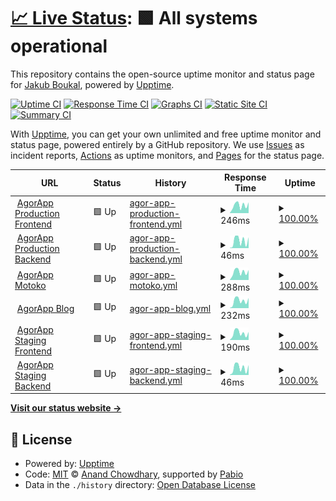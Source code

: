 # [📈 Live Status](https://status.agorapp.dev): <!--live status--> **🟩 All systems operational**

This repository contains the open-source uptime monitor and status page for [Jakub Boukal](suki.wtf), powered by [Upptime](https://github.com/upptime/upptime).

[![Uptime CI](https://github.com/SukiCZ/agorapp-upptime/workflows/Uptime%20CI/badge.svg)](https://github.com/SukiCZ/agorapp-upptime/actions?query=workflow%3A%22Uptime+CI%22)
[![Response Time CI](https://github.com/SukiCZ/agorapp-upptime/workflows/Response%20Time%20CI/badge.svg)](https://github.com/SukiCZ/agorapp-upptime/actions?query=workflow%3A%22Response+Time+CI%22)
[![Graphs CI](https://github.com/SukiCZ/agorapp-upptime/workflows/Graphs%20CI/badge.svg)](https://github.com/SukiCZ/agorapp-upptime/actions?query=workflow%3A%22Graphs+CI%22)
[![Static Site CI](https://github.com/SukiCZ/agorapp-upptime/workflows/Static%20Site%20CI/badge.svg)](https://github.com/SukiCZ/agorapp-upptime/actions?query=workflow%3A%22Static+Site+CI%22)
[![Summary CI](https://github.com/SukiCZ/agorapp-upptime/workflows/Summary%20CI/badge.svg)](https://github.com/SukiCZ/agorapp-upptime/actions?query=workflow%3A%22Summary+CI%22)

With [Upptime](https://upptime.js.org), you can get your own unlimited and free uptime monitor and status page, powered entirely by a GitHub repository. We use [Issues](https://github.com/SukiCZ/agorapp-upptime/issues) as incident reports, [Actions](https://github.com/SukiCZ/agorapp-upptime/actions) as uptime monitors, and [Pages](https://status.agorapp.dev) for the status page.

<!--start: status pages-->
<!-- This summary is generated by Upptime (https://github.com/upptime/upptime) -->
<!-- Do not edit this manually, your changes will be overwritten -->
<!-- prettier-ignore -->
| URL | Status | History | Response Time | Uptime |
| --- | ------ | ------- | ------------- | ------ |
| <img alt="" src="https://icons.duckduckgo.com/ip3/agorapp.dev.ico" height="13"> [AgorApp Production Frontend](https://agorapp.dev) | 🟩 Up | [agor-app-production-frontend.yml](https://github.com/SukiCZ/agorapp-uptime/commits/HEAD/history/agor-app-production-frontend.yml) | <details><summary><img alt="Response time graph" src="./graphs/agor-app-production-frontend/response-time-week.png" height="20"> 246ms</summary><br><a href="https://SukiCZ.github.io/agorapp-uptime/history/agor-app-production-frontend"><img alt="Response time 203" src="https://img.shields.io/endpoint?url=https%3A%2F%2Fraw.githubusercontent.com%2FSukiCZ%2Fagorapp-uptime%2FHEAD%2Fapi%2Fagor-app-production-frontend%2Fresponse-time.json"></a><br><a href="https://SukiCZ.github.io/agorapp-uptime/history/agor-app-production-frontend"><img alt="24-hour response time 338" src="https://img.shields.io/endpoint?url=https%3A%2F%2Fraw.githubusercontent.com%2FSukiCZ%2Fagorapp-uptime%2FHEAD%2Fapi%2Fagor-app-production-frontend%2Fresponse-time-day.json"></a><br><a href="https://SukiCZ.github.io/agorapp-uptime/history/agor-app-production-frontend"><img alt="7-day response time 246" src="https://img.shields.io/endpoint?url=https%3A%2F%2Fraw.githubusercontent.com%2FSukiCZ%2Fagorapp-uptime%2FHEAD%2Fapi%2Fagor-app-production-frontend%2Fresponse-time-week.json"></a><br><a href="https://SukiCZ.github.io/agorapp-uptime/history/agor-app-production-frontend"><img alt="30-day response time 203" src="https://img.shields.io/endpoint?url=https%3A%2F%2Fraw.githubusercontent.com%2FSukiCZ%2Fagorapp-uptime%2FHEAD%2Fapi%2Fagor-app-production-frontend%2Fresponse-time-month.json"></a><br><a href="https://SukiCZ.github.io/agorapp-uptime/history/agor-app-production-frontend"><img alt="1-year response time 203" src="https://img.shields.io/endpoint?url=https%3A%2F%2Fraw.githubusercontent.com%2FSukiCZ%2Fagorapp-uptime%2FHEAD%2Fapi%2Fagor-app-production-frontend%2Fresponse-time-year.json"></a></details> | <details><summary><a href="https://SukiCZ.github.io/agorapp-uptime/history/agor-app-production-frontend">100.00%</a></summary><a href="https://SukiCZ.github.io/agorapp-uptime/history/agor-app-production-frontend"><img alt="All-time uptime 100.00%" src="https://img.shields.io/endpoint?url=https%3A%2F%2Fraw.githubusercontent.com%2FSukiCZ%2Fagorapp-uptime%2FHEAD%2Fapi%2Fagor-app-production-frontend%2Fuptime.json"></a><br><a href="https://SukiCZ.github.io/agorapp-uptime/history/agor-app-production-frontend"><img alt="24-hour uptime 100.00%" src="https://img.shields.io/endpoint?url=https%3A%2F%2Fraw.githubusercontent.com%2FSukiCZ%2Fagorapp-uptime%2FHEAD%2Fapi%2Fagor-app-production-frontend%2Fuptime-day.json"></a><br><a href="https://SukiCZ.github.io/agorapp-uptime/history/agor-app-production-frontend"><img alt="7-day uptime 100.00%" src="https://img.shields.io/endpoint?url=https%3A%2F%2Fraw.githubusercontent.com%2FSukiCZ%2Fagorapp-uptime%2FHEAD%2Fapi%2Fagor-app-production-frontend%2Fuptime-week.json"></a><br><a href="https://SukiCZ.github.io/agorapp-uptime/history/agor-app-production-frontend"><img alt="30-day uptime 100.00%" src="https://img.shields.io/endpoint?url=https%3A%2F%2Fraw.githubusercontent.com%2FSukiCZ%2Fagorapp-uptime%2FHEAD%2Fapi%2Fagor-app-production-frontend%2Fuptime-month.json"></a><br><a href="https://SukiCZ.github.io/agorapp-uptime/history/agor-app-production-frontend"><img alt="1-year uptime 100.00%" src="https://img.shields.io/endpoint?url=https%3A%2F%2Fraw.githubusercontent.com%2FSukiCZ%2Fagorapp-uptime%2FHEAD%2Fapi%2Fagor-app-production-frontend%2Fuptime-year.json"></a></details>
| <img alt="" src="https://icons.duckduckgo.com/ip3/agorapp.dev.ico" height="13"> [AgorApp Production Backend](https://agorapp.dev/api/users/hello/) | 🟩 Up | [agor-app-production-backend.yml](https://github.com/SukiCZ/agorapp-uptime/commits/HEAD/history/agor-app-production-backend.yml) | <details><summary><img alt="Response time graph" src="./graphs/agor-app-production-backend/response-time-week.png" height="20"> 46ms</summary><br><a href="https://SukiCZ.github.io/agorapp-uptime/history/agor-app-production-backend"><img alt="Response time 41" src="https://img.shields.io/endpoint?url=https%3A%2F%2Fraw.githubusercontent.com%2FSukiCZ%2Fagorapp-uptime%2FHEAD%2Fapi%2Fagor-app-production-backend%2Fresponse-time.json"></a><br><a href="https://SukiCZ.github.io/agorapp-uptime/history/agor-app-production-backend"><img alt="24-hour response time 68" src="https://img.shields.io/endpoint?url=https%3A%2F%2Fraw.githubusercontent.com%2FSukiCZ%2Fagorapp-uptime%2FHEAD%2Fapi%2Fagor-app-production-backend%2Fresponse-time-day.json"></a><br><a href="https://SukiCZ.github.io/agorapp-uptime/history/agor-app-production-backend"><img alt="7-day response time 46" src="https://img.shields.io/endpoint?url=https%3A%2F%2Fraw.githubusercontent.com%2FSukiCZ%2Fagorapp-uptime%2FHEAD%2Fapi%2Fagor-app-production-backend%2Fresponse-time-week.json"></a><br><a href="https://SukiCZ.github.io/agorapp-uptime/history/agor-app-production-backend"><img alt="30-day response time 41" src="https://img.shields.io/endpoint?url=https%3A%2F%2Fraw.githubusercontent.com%2FSukiCZ%2Fagorapp-uptime%2FHEAD%2Fapi%2Fagor-app-production-backend%2Fresponse-time-month.json"></a><br><a href="https://SukiCZ.github.io/agorapp-uptime/history/agor-app-production-backend"><img alt="1-year response time 41" src="https://img.shields.io/endpoint?url=https%3A%2F%2Fraw.githubusercontent.com%2FSukiCZ%2Fagorapp-uptime%2FHEAD%2Fapi%2Fagor-app-production-backend%2Fresponse-time-year.json"></a></details> | <details><summary><a href="https://SukiCZ.github.io/agorapp-uptime/history/agor-app-production-backend">100.00%</a></summary><a href="https://SukiCZ.github.io/agorapp-uptime/history/agor-app-production-backend"><img alt="All-time uptime 100.00%" src="https://img.shields.io/endpoint?url=https%3A%2F%2Fraw.githubusercontent.com%2FSukiCZ%2Fagorapp-uptime%2FHEAD%2Fapi%2Fagor-app-production-backend%2Fuptime.json"></a><br><a href="https://SukiCZ.github.io/agorapp-uptime/history/agor-app-production-backend"><img alt="24-hour uptime 100.00%" src="https://img.shields.io/endpoint?url=https%3A%2F%2Fraw.githubusercontent.com%2FSukiCZ%2Fagorapp-uptime%2FHEAD%2Fapi%2Fagor-app-production-backend%2Fuptime-day.json"></a><br><a href="https://SukiCZ.github.io/agorapp-uptime/history/agor-app-production-backend"><img alt="7-day uptime 100.00%" src="https://img.shields.io/endpoint?url=https%3A%2F%2Fraw.githubusercontent.com%2FSukiCZ%2Fagorapp-uptime%2FHEAD%2Fapi%2Fagor-app-production-backend%2Fuptime-week.json"></a><br><a href="https://SukiCZ.github.io/agorapp-uptime/history/agor-app-production-backend"><img alt="30-day uptime 100.00%" src="https://img.shields.io/endpoint?url=https%3A%2F%2Fraw.githubusercontent.com%2FSukiCZ%2Fagorapp-uptime%2FHEAD%2Fapi%2Fagor-app-production-backend%2Fuptime-month.json"></a><br><a href="https://SukiCZ.github.io/agorapp-uptime/history/agor-app-production-backend"><img alt="1-year uptime 100.00%" src="https://img.shields.io/endpoint?url=https%3A%2F%2Fraw.githubusercontent.com%2FSukiCZ%2Fagorapp-uptime%2FHEAD%2Fapi%2Fagor-app-production-backend%2Fuptime-year.json"></a></details>
| <img alt="" src="https://icons.duckduckgo.com/ip3/motoko.agorapp.dev.ico" height="13"> [AgorApp Motoko](https://motoko.agorapp.dev/course/motoko/motoko-tutorial/introduction) | 🟩 Up | [agor-app-motoko.yml](https://github.com/SukiCZ/agorapp-uptime/commits/HEAD/history/agor-app-motoko.yml) | <details><summary><img alt="Response time graph" src="./graphs/agor-app-motoko/response-time-week.png" height="20"> 288ms</summary><br><a href="https://SukiCZ.github.io/agorapp-uptime/history/agor-app-motoko"><img alt="Response time 253" src="https://img.shields.io/endpoint?url=https%3A%2F%2Fraw.githubusercontent.com%2FSukiCZ%2Fagorapp-uptime%2FHEAD%2Fapi%2Fagor-app-motoko%2Fresponse-time.json"></a><br><a href="https://SukiCZ.github.io/agorapp-uptime/history/agor-app-motoko"><img alt="24-hour response time 352" src="https://img.shields.io/endpoint?url=https%3A%2F%2Fraw.githubusercontent.com%2FSukiCZ%2Fagorapp-uptime%2FHEAD%2Fapi%2Fagor-app-motoko%2Fresponse-time-day.json"></a><br><a href="https://SukiCZ.github.io/agorapp-uptime/history/agor-app-motoko"><img alt="7-day response time 288" src="https://img.shields.io/endpoint?url=https%3A%2F%2Fraw.githubusercontent.com%2FSukiCZ%2Fagorapp-uptime%2FHEAD%2Fapi%2Fagor-app-motoko%2Fresponse-time-week.json"></a><br><a href="https://SukiCZ.github.io/agorapp-uptime/history/agor-app-motoko"><img alt="30-day response time 253" src="https://img.shields.io/endpoint?url=https%3A%2F%2Fraw.githubusercontent.com%2FSukiCZ%2Fagorapp-uptime%2FHEAD%2Fapi%2Fagor-app-motoko%2Fresponse-time-month.json"></a><br><a href="https://SukiCZ.github.io/agorapp-uptime/history/agor-app-motoko"><img alt="1-year response time 253" src="https://img.shields.io/endpoint?url=https%3A%2F%2Fraw.githubusercontent.com%2FSukiCZ%2Fagorapp-uptime%2FHEAD%2Fapi%2Fagor-app-motoko%2Fresponse-time-year.json"></a></details> | <details><summary><a href="https://SukiCZ.github.io/agorapp-uptime/history/agor-app-motoko">100.00%</a></summary><a href="https://SukiCZ.github.io/agorapp-uptime/history/agor-app-motoko"><img alt="All-time uptime 100.00%" src="https://img.shields.io/endpoint?url=https%3A%2F%2Fraw.githubusercontent.com%2FSukiCZ%2Fagorapp-uptime%2FHEAD%2Fapi%2Fagor-app-motoko%2Fuptime.json"></a><br><a href="https://SukiCZ.github.io/agorapp-uptime/history/agor-app-motoko"><img alt="24-hour uptime 100.00%" src="https://img.shields.io/endpoint?url=https%3A%2F%2Fraw.githubusercontent.com%2FSukiCZ%2Fagorapp-uptime%2FHEAD%2Fapi%2Fagor-app-motoko%2Fuptime-day.json"></a><br><a href="https://SukiCZ.github.io/agorapp-uptime/history/agor-app-motoko"><img alt="7-day uptime 100.00%" src="https://img.shields.io/endpoint?url=https%3A%2F%2Fraw.githubusercontent.com%2FSukiCZ%2Fagorapp-uptime%2FHEAD%2Fapi%2Fagor-app-motoko%2Fuptime-week.json"></a><br><a href="https://SukiCZ.github.io/agorapp-uptime/history/agor-app-motoko"><img alt="30-day uptime 100.00%" src="https://img.shields.io/endpoint?url=https%3A%2F%2Fraw.githubusercontent.com%2FSukiCZ%2Fagorapp-uptime%2FHEAD%2Fapi%2Fagor-app-motoko%2Fuptime-month.json"></a><br><a href="https://SukiCZ.github.io/agorapp-uptime/history/agor-app-motoko"><img alt="1-year uptime 100.00%" src="https://img.shields.io/endpoint?url=https%3A%2F%2Fraw.githubusercontent.com%2FSukiCZ%2Fagorapp-uptime%2FHEAD%2Fapi%2Fagor-app-motoko%2Fuptime-year.json"></a></details>
| <img alt="" src="https://icons.duckduckgo.com/ip3/blog.agorapp.dev.ico" height="13"> [AgorApp Blog](https://blog.agorapp.dev) | 🟩 Up | [agor-app-blog.yml](https://github.com/SukiCZ/agorapp-uptime/commits/HEAD/history/agor-app-blog.yml) | <details><summary><img alt="Response time graph" src="./graphs/agor-app-blog/response-time-week.png" height="20"> 232ms</summary><br><a href="https://SukiCZ.github.io/agorapp-uptime/history/agor-app-blog"><img alt="Response time 216" src="https://img.shields.io/endpoint?url=https%3A%2F%2Fraw.githubusercontent.com%2FSukiCZ%2Fagorapp-uptime%2FHEAD%2Fapi%2Fagor-app-blog%2Fresponse-time.json"></a><br><a href="https://SukiCZ.github.io/agorapp-uptime/history/agor-app-blog"><img alt="24-hour response time 318" src="https://img.shields.io/endpoint?url=https%3A%2F%2Fraw.githubusercontent.com%2FSukiCZ%2Fagorapp-uptime%2FHEAD%2Fapi%2Fagor-app-blog%2Fresponse-time-day.json"></a><br><a href="https://SukiCZ.github.io/agorapp-uptime/history/agor-app-blog"><img alt="7-day response time 232" src="https://img.shields.io/endpoint?url=https%3A%2F%2Fraw.githubusercontent.com%2FSukiCZ%2Fagorapp-uptime%2FHEAD%2Fapi%2Fagor-app-blog%2Fresponse-time-week.json"></a><br><a href="https://SukiCZ.github.io/agorapp-uptime/history/agor-app-blog"><img alt="30-day response time 216" src="https://img.shields.io/endpoint?url=https%3A%2F%2Fraw.githubusercontent.com%2FSukiCZ%2Fagorapp-uptime%2FHEAD%2Fapi%2Fagor-app-blog%2Fresponse-time-month.json"></a><br><a href="https://SukiCZ.github.io/agorapp-uptime/history/agor-app-blog"><img alt="1-year response time 216" src="https://img.shields.io/endpoint?url=https%3A%2F%2Fraw.githubusercontent.com%2FSukiCZ%2Fagorapp-uptime%2FHEAD%2Fapi%2Fagor-app-blog%2Fresponse-time-year.json"></a></details> | <details><summary><a href="https://SukiCZ.github.io/agorapp-uptime/history/agor-app-blog">100.00%</a></summary><a href="https://SukiCZ.github.io/agorapp-uptime/history/agor-app-blog"><img alt="All-time uptime 100.00%" src="https://img.shields.io/endpoint?url=https%3A%2F%2Fraw.githubusercontent.com%2FSukiCZ%2Fagorapp-uptime%2FHEAD%2Fapi%2Fagor-app-blog%2Fuptime.json"></a><br><a href="https://SukiCZ.github.io/agorapp-uptime/history/agor-app-blog"><img alt="24-hour uptime 100.00%" src="https://img.shields.io/endpoint?url=https%3A%2F%2Fraw.githubusercontent.com%2FSukiCZ%2Fagorapp-uptime%2FHEAD%2Fapi%2Fagor-app-blog%2Fuptime-day.json"></a><br><a href="https://SukiCZ.github.io/agorapp-uptime/history/agor-app-blog"><img alt="7-day uptime 100.00%" src="https://img.shields.io/endpoint?url=https%3A%2F%2Fraw.githubusercontent.com%2FSukiCZ%2Fagorapp-uptime%2FHEAD%2Fapi%2Fagor-app-blog%2Fuptime-week.json"></a><br><a href="https://SukiCZ.github.io/agorapp-uptime/history/agor-app-blog"><img alt="30-day uptime 100.00%" src="https://img.shields.io/endpoint?url=https%3A%2F%2Fraw.githubusercontent.com%2FSukiCZ%2Fagorapp-uptime%2FHEAD%2Fapi%2Fagor-app-blog%2Fuptime-month.json"></a><br><a href="https://SukiCZ.github.io/agorapp-uptime/history/agor-app-blog"><img alt="1-year uptime 100.00%" src="https://img.shields.io/endpoint?url=https%3A%2F%2Fraw.githubusercontent.com%2FSukiCZ%2Fagorapp-uptime%2FHEAD%2Fapi%2Fagor-app-blog%2Fuptime-year.json"></a></details>
| <img alt="" src="https://icons.duckduckgo.com/ip3/staging.agorapp.dev.ico" height="13"> [AgorApp Staging Frontend](https://staging.agorapp.dev) | 🟩 Up | [agor-app-staging-frontend.yml](https://github.com/SukiCZ/agorapp-uptime/commits/HEAD/history/agor-app-staging-frontend.yml) | <details><summary><img alt="Response time graph" src="./graphs/agor-app-staging-frontend/response-time-week.png" height="20"> 190ms</summary><br><a href="https://SukiCZ.github.io/agorapp-uptime/history/agor-app-staging-frontend"><img alt="Response time 185" src="https://img.shields.io/endpoint?url=https%3A%2F%2Fraw.githubusercontent.com%2FSukiCZ%2Fagorapp-uptime%2FHEAD%2Fapi%2Fagor-app-staging-frontend%2Fresponse-time.json"></a><br><a href="https://SukiCZ.github.io/agorapp-uptime/history/agor-app-staging-frontend"><img alt="24-hour response time 221" src="https://img.shields.io/endpoint?url=https%3A%2F%2Fraw.githubusercontent.com%2FSukiCZ%2Fagorapp-uptime%2FHEAD%2Fapi%2Fagor-app-staging-frontend%2Fresponse-time-day.json"></a><br><a href="https://SukiCZ.github.io/agorapp-uptime/history/agor-app-staging-frontend"><img alt="7-day response time 190" src="https://img.shields.io/endpoint?url=https%3A%2F%2Fraw.githubusercontent.com%2FSukiCZ%2Fagorapp-uptime%2FHEAD%2Fapi%2Fagor-app-staging-frontend%2Fresponse-time-week.json"></a><br><a href="https://SukiCZ.github.io/agorapp-uptime/history/agor-app-staging-frontend"><img alt="30-day response time 185" src="https://img.shields.io/endpoint?url=https%3A%2F%2Fraw.githubusercontent.com%2FSukiCZ%2Fagorapp-uptime%2FHEAD%2Fapi%2Fagor-app-staging-frontend%2Fresponse-time-month.json"></a><br><a href="https://SukiCZ.github.io/agorapp-uptime/history/agor-app-staging-frontend"><img alt="1-year response time 185" src="https://img.shields.io/endpoint?url=https%3A%2F%2Fraw.githubusercontent.com%2FSukiCZ%2Fagorapp-uptime%2FHEAD%2Fapi%2Fagor-app-staging-frontend%2Fresponse-time-year.json"></a></details> | <details><summary><a href="https://SukiCZ.github.io/agorapp-uptime/history/agor-app-staging-frontend">100.00%</a></summary><a href="https://SukiCZ.github.io/agorapp-uptime/history/agor-app-staging-frontend"><img alt="All-time uptime 100.00%" src="https://img.shields.io/endpoint?url=https%3A%2F%2Fraw.githubusercontent.com%2FSukiCZ%2Fagorapp-uptime%2FHEAD%2Fapi%2Fagor-app-staging-frontend%2Fuptime.json"></a><br><a href="https://SukiCZ.github.io/agorapp-uptime/history/agor-app-staging-frontend"><img alt="24-hour uptime 100.00%" src="https://img.shields.io/endpoint?url=https%3A%2F%2Fraw.githubusercontent.com%2FSukiCZ%2Fagorapp-uptime%2FHEAD%2Fapi%2Fagor-app-staging-frontend%2Fuptime-day.json"></a><br><a href="https://SukiCZ.github.io/agorapp-uptime/history/agor-app-staging-frontend"><img alt="7-day uptime 100.00%" src="https://img.shields.io/endpoint?url=https%3A%2F%2Fraw.githubusercontent.com%2FSukiCZ%2Fagorapp-uptime%2FHEAD%2Fapi%2Fagor-app-staging-frontend%2Fuptime-week.json"></a><br><a href="https://SukiCZ.github.io/agorapp-uptime/history/agor-app-staging-frontend"><img alt="30-day uptime 100.00%" src="https://img.shields.io/endpoint?url=https%3A%2F%2Fraw.githubusercontent.com%2FSukiCZ%2Fagorapp-uptime%2FHEAD%2Fapi%2Fagor-app-staging-frontend%2Fuptime-month.json"></a><br><a href="https://SukiCZ.github.io/agorapp-uptime/history/agor-app-staging-frontend"><img alt="1-year uptime 100.00%" src="https://img.shields.io/endpoint?url=https%3A%2F%2Fraw.githubusercontent.com%2FSukiCZ%2Fagorapp-uptime%2FHEAD%2Fapi%2Fagor-app-staging-frontend%2Fuptime-year.json"></a></details>
| <img alt="" src="https://icons.duckduckgo.com/ip3/staging.agorapp.dev.ico" height="13"> [AgorApp Staging Backend](https://staging.agorapp.dev/api/users/hello/) | 🟩 Up | [agor-app-staging-backend.yml](https://github.com/SukiCZ/agorapp-uptime/commits/HEAD/history/agor-app-staging-backend.yml) | <details><summary><img alt="Response time graph" src="./graphs/agor-app-staging-backend/response-time-week.png" height="20"> 46ms</summary><br><a href="https://SukiCZ.github.io/agorapp-uptime/history/agor-app-staging-backend"><img alt="Response time 41" src="https://img.shields.io/endpoint?url=https%3A%2F%2Fraw.githubusercontent.com%2FSukiCZ%2Fagorapp-uptime%2FHEAD%2Fapi%2Fagor-app-staging-backend%2Fresponse-time.json"></a><br><a href="https://SukiCZ.github.io/agorapp-uptime/history/agor-app-staging-backend"><img alt="24-hour response time 62" src="https://img.shields.io/endpoint?url=https%3A%2F%2Fraw.githubusercontent.com%2FSukiCZ%2Fagorapp-uptime%2FHEAD%2Fapi%2Fagor-app-staging-backend%2Fresponse-time-day.json"></a><br><a href="https://SukiCZ.github.io/agorapp-uptime/history/agor-app-staging-backend"><img alt="7-day response time 46" src="https://img.shields.io/endpoint?url=https%3A%2F%2Fraw.githubusercontent.com%2FSukiCZ%2Fagorapp-uptime%2FHEAD%2Fapi%2Fagor-app-staging-backend%2Fresponse-time-week.json"></a><br><a href="https://SukiCZ.github.io/agorapp-uptime/history/agor-app-staging-backend"><img alt="30-day response time 41" src="https://img.shields.io/endpoint?url=https%3A%2F%2Fraw.githubusercontent.com%2FSukiCZ%2Fagorapp-uptime%2FHEAD%2Fapi%2Fagor-app-staging-backend%2Fresponse-time-month.json"></a><br><a href="https://SukiCZ.github.io/agorapp-uptime/history/agor-app-staging-backend"><img alt="1-year response time 41" src="https://img.shields.io/endpoint?url=https%3A%2F%2Fraw.githubusercontent.com%2FSukiCZ%2Fagorapp-uptime%2FHEAD%2Fapi%2Fagor-app-staging-backend%2Fresponse-time-year.json"></a></details> | <details><summary><a href="https://SukiCZ.github.io/agorapp-uptime/history/agor-app-staging-backend">100.00%</a></summary><a href="https://SukiCZ.github.io/agorapp-uptime/history/agor-app-staging-backend"><img alt="All-time uptime 100.00%" src="https://img.shields.io/endpoint?url=https%3A%2F%2Fraw.githubusercontent.com%2FSukiCZ%2Fagorapp-uptime%2FHEAD%2Fapi%2Fagor-app-staging-backend%2Fuptime.json"></a><br><a href="https://SukiCZ.github.io/agorapp-uptime/history/agor-app-staging-backend"><img alt="24-hour uptime 100.00%" src="https://img.shields.io/endpoint?url=https%3A%2F%2Fraw.githubusercontent.com%2FSukiCZ%2Fagorapp-uptime%2FHEAD%2Fapi%2Fagor-app-staging-backend%2Fuptime-day.json"></a><br><a href="https://SukiCZ.github.io/agorapp-uptime/history/agor-app-staging-backend"><img alt="7-day uptime 100.00%" src="https://img.shields.io/endpoint?url=https%3A%2F%2Fraw.githubusercontent.com%2FSukiCZ%2Fagorapp-uptime%2FHEAD%2Fapi%2Fagor-app-staging-backend%2Fuptime-week.json"></a><br><a href="https://SukiCZ.github.io/agorapp-uptime/history/agor-app-staging-backend"><img alt="30-day uptime 100.00%" src="https://img.shields.io/endpoint?url=https%3A%2F%2Fraw.githubusercontent.com%2FSukiCZ%2Fagorapp-uptime%2FHEAD%2Fapi%2Fagor-app-staging-backend%2Fuptime-month.json"></a><br><a href="https://SukiCZ.github.io/agorapp-uptime/history/agor-app-staging-backend"><img alt="1-year uptime 100.00%" src="https://img.shields.io/endpoint?url=https%3A%2F%2Fraw.githubusercontent.com%2FSukiCZ%2Fagorapp-uptime%2FHEAD%2Fapi%2Fagor-app-staging-backend%2Fuptime-year.json"></a></details>

<!--end: status pages-->

[**Visit our status website →**](https://status.agorapp.dev)

## 📄 License

- Powered by: [Upptime](https://github.com/upptime/upptime)
- Code: [MIT](./LICENSE) © [Anand Chowdhary](https://anandchowdhary.com), supported by [Pabio](https://pabio.com)
- Data in the `./history` directory: [Open Database License](https://opendatacommons.org/licenses/odbl/1-0/)
